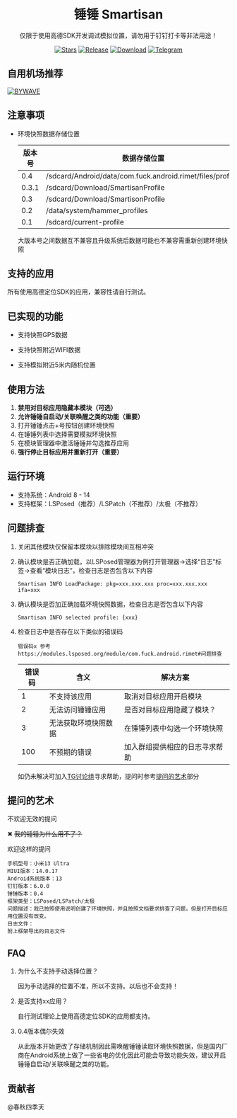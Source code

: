<div align="center">

# 锤锤 Smartisan

仅限于使用高德SDK开发调试模拟位置，请勿用于钉钉打卡等非法用途！

[![Stars](https://img.shields.io/github/stars/Xposed-Modules-Repo/com.fuck.android.rimet?label=stars)](https://github.com/Xposed-Modules-Repo/com.fuck.android.rimet)
[![Release](https://img.shields.io/github/v/release/Xposed-Modules-Repo/com.fuck.android.rimet?include_prereleases)](https://github.com/Xposed-Modules-Repo/com.fuck.android.rimet/releases/latest)
[![Download](https://img.shields.io/github/downloads/Xposed-Modules-Repo/com.fuck.android.rimet/total)](https://github.com/Xposed-Modules-Repo/com.fuck.android.rimet/releases)
[![Telegram](https://img.shields.io/badge/%E9%94%A4%E9%94%A4-2k+%20users-green?logo=telegram)](https://t.me/+m2sDh0iN8y41MjM1)

</div>

## 自用机场推荐

[![BYWAVE](https://user.by.ltd/templates/lagom/assets/img/logo/logo_big.png)](https://user.by.ltd/aff.php?aff=12669)

## 注意事项

- 环境快照数据存储位置

    | 版本号 | 数据存储位置                                               |
    | ------ | ---------------------------------------------------------- |
    | 0.4    | /sdcard/Android/data/com.fuck.android.rimet/files/profiles |
    | 0.3.1  | /sdcard/Download/SmartisanProfile                          |
    | 0.3    | /sdcard/Download/SmartisonProfile                          |
    | 0.2    | /data/system/hammer_profiles                               |
    | 0.1    | /sdcard/current-profile                                    |
    
    大版本号之间数据互不兼容且升级系统后数据可能也不兼容需重新创建环境快照

## 支持的应用

所有使用高德定位SDK的应用，兼容性请自行测试。

## 已实现的功能

* 支持快照GPS数据

* 支持快照附近WIFI数据

* 支持模拟附近5米内随机位置

## 使用方法

1. **禁用对目标应用隐藏本模块（可选）**
2. **允许锤锤自启动/关联唤醒之类的功能（重要）**
3. 打开锤锤点击+号按钮创建环境快照
4. 在锤锤列表中选择需要模拟环境快照
5. 在模块管理器中激活锤锤并勾选推荐应用
6. **强行停止目标应用并重新打开（重要）**

## 运行环境

* 支持系统：Android 8 - 14
* 支持框架：LSPosed（推荐）/LSPatch（不推荐）/太极（不推荐）

## 问题排查

1. 关闭其他模块仅保留本模块以排除模块间互相冲突

2. 确认模块是否正确加载，以LSPosed管理器为例打开管理器->选择“日志”标签->查看“模块日志”，检查日志是否包含以下内容

    ```
    Smartisan INFO LoadPackage: pkg=xxx.xxx.xxx proc=xxx.xxx.xxx ifa=xxx
    ```

3. 确认模块是否加正确加载环境快照数据，检查日志是否包含以下内容

    ```
    Smartisan INFO selected profile: {xxx}
    ```

4. 检查日志中是否存在以下类似的错误码

    ```
    错误码x 参考https://modules.lsposed.org/module/com.fuck.android.rimet#问题排查
    ```

    | 错误码 | 含义                 | 解决方案                       |
    | ------ | -------------------- | ------------------------------ |
    | 1      | 不支持该应用         | 取消对目标应用开启模块         |
    | 2      | 无法访问锤锤应用     | 是否对目标应用隐藏了模块？     |
    | 3      | 无法获取环境快照数据 | 在锤锤列表中勾选一个环境快照   |
    | 100    | 不预期的错误         | 加入群组提供相应的日志寻求帮助 |
    
    如仍未解决可加入[TG讨论组](https://t.me/+m2sDh0iN8y41MjM1)寻求帮助，提问时参考[提问的艺术](#提问的艺术)部分

## 提问的艺术

不欢迎无效的提问

&#10006; ~~我的锤锤为什么用不了？~~

欢迎这样的提问

```
手机型号：小米13 Ultra
MIUI版本：14.0.17
Android系统版本：13
钉钉版本：6.0.0
锤锤版本：0.4
框架类型：LSPosed/LSPatch/太极
问题描述：我已按照使用说明创建了环境快照，并且按照文档要求排查了问题，但是打开目标应用位置没有改变。
日志文件：
附上框架导出的日志文件
```

## FAQ

1. 为什么不支持手动选择位置？

    因为手动选择的位置不准，所以不支持。以后也不会支持！

2. 是否支持xx应用？

    自行测试理论上使用高德定位SDK的应用都支持。
    
3. 0.4版本偶尔失效

    从此版本开始更改了存储机制因此需唤醒锤锤读取环境快照数据，但是国内厂商在Android系统上做了一些省电的优化因此可能会导致功能失效，建议开启锤锤自启动/关联唤醒之类的功能。

## 贡献者

@春秋四季天
